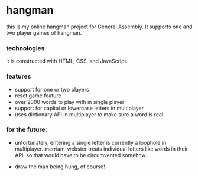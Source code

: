 # hangman

this is my online hangman project for General Assembly. It supports one and two player games of hangman.



### technologies

it is constructed with HTML, CSS, and JavaScript.

### features

 - support for one or two players
 - reset game feature
 - over 2000 words to play with in single player
 - support for capital or lowercase letters in multiplayer
 - uses dictionary API in multiplayer to make sure a word is real
 
 ### for the future: 
 
 - unfortunately, entering a single letter is currently a loophole in multiplayer. merriam-webster treats individual letters like words in their API, so that would have to be circumvented somehow.
 
 - draw the man being hung, of course!

